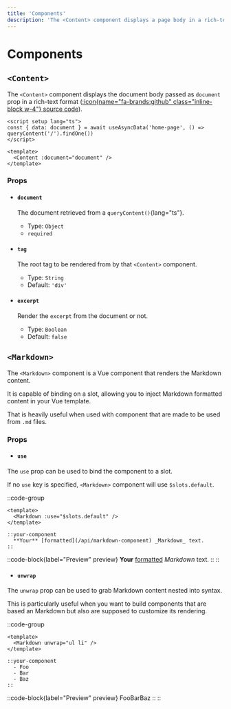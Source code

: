 ```yaml
---
title: 'Components'
description: 'The <Content> component displays a page body in a rich-text format.'
---
```


# Components

## `<Content>`

The `<Content>` component displays the document body passed as `document` prop in a rich-text format ([:icon{name="fa-brands:github" class="inline-block w-4"} source code](https://github.com/nuxt/content/blob/main/src/runtime/components/Content.vue)).

```vue
<script setup lang="ts">
const { data: document } = await useAsyncData('home-page', () => queryContent('/').findOne())
</script>

<template>
  <Content :document="document" />
</template>
```

### Props

- #### `document`
  The document retrieved from a `queryContent()`{lang="ts"}.
  - Type: `Object`
  - `required`

- #### `tag`
  The root tag to be rendered from by that `<Content>` component.
  - Type: `String`
  - Default: `'div'`

- #### `excerpt`
  Render the `excerpt` from the document or not.
  - Type: `Boolean`
  - Default: `false`

## `<Markdown>`

The `<Markdown>` component is a Vue component that renders the Markdown content.

It is capable of binding on a slot, allowing you to inject Markdown formatted content in your Vue template.

That is heavily useful when used with component that are made to be used from `.md` files.

### Props

- #### `use`

The `use` prop can be used to bind the component to a slot.

If no `use` key is specified, `<Markdown>` component will use `$slots.default`.

::code-group
  ```vue [Component]
  <template>
    <Markdown :use="$slots.default" />
  </template>
  ```

  ```vue [Markdown]
  ::your-component
    **Your** [formatted](/api/markdown-component) _Markdown_ text.
  ::
  ```

  ::code-block{label="Preview" preview}
  **Your** [formatted](/api/markdown-component) _Markdown_ text.
  ::
::

- #### `unwrap`

The `unwrap` prop can be used to grab Markdown content nested into syntax.

This is particularly useful when you want to build components that are based an Markdown but also are supposed to customize its rendering.

::code-group
  ```vue [Component]
  <template>
    <Markdown unwrap="ul li" />
  </template>
  ```

  ```vue [Markdown]
  ::your-component
    - Foo
    - Bar
    - Baz
  ::
  ```

  ::code-block{label="Preview" preview}
  FooBarBaz
  ::
::

